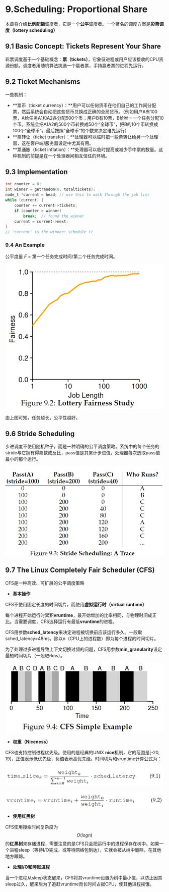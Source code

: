 # 9.Scheduling: Proportional Share

本章将介绍**比例配额**调度者，它是一个**公平**调度者。一个著名的调度方案是**彩票调度（lottery scheduling）**

## 9.1 Basic Concept: Tickets Represent Your Share

彩票调度基于一个基础概念：**票（tickets）**，它象征进程或用户应该接收的CPU资源份额。调度者用随机算法挑选一个赢者票，手持赢者票的进程先运行。

## 9.2 Ticket Mechanisms

一些机制：

* **票币（ticket currency）：**用户可以任何货币在他们自己的工作间分配票，然后系统会自动把这些货币兑换成正确的全局货币。（例如用户A有100票，A给任务A1和A2各分配500个币；用户B有10票，B给唯一一个任务分配10个币。系统会把A1A2的500个币转换成50个“全球币”，把B的10个币转换成100个“全球币”，最后按照“全球币”的个数来决定谁先运行）
* **票转让（ticket transfer）：**处理器可以临时把一些票转让给另一个处理器，这在客户端/服务器设定中尤其有用。
* **票通胀（ticket inflation）：**处理器可以临时提高或减少手中票的数量。这种机制的前提是在一个处理器间相互信任的环境。

## 9.3 Implementation

```c
int counter = 0;
int winner = getrandom(0, totaltickets);
node_t *current = head;	// use this to walk through the job list
while (current) {
    counter += current->tickets;
    if (counter > winner)
        break;	// found the winner
    current = current->next;
}
// 'current' is the winner: schedule it
```

### 9.4 An Example

公平度量 $F$ = 第一个任务完成时间/第二个任务完成时间。

![image-20211208143302335](<../../.gitbook/assets/image 20211208143302335>)

由上图可知，任务越长，公平性越好。

## 9.6 Stride Scheduling

步进调度不使用随机种子，而是一种明确的公平调度策略。系统中的每个任务的stride与它拥有得票数成反比，pass值是其累计步进值，处理器每次选取pass值最小的那个运行。

![image-20211208144425659](<../../.gitbook/assets/image 20211208144425659>)

## 9.7 The Linux Completely Fair Scheduler (CFS)

CFS是一种高效、可扩展的公平调度策略

* **基本操作**

CFS不使用固定长度的时间切片，而使用**虚拟运行时（virtual runtime）**

每个进程开始运行时累积**vruntime**，最开始增加的比率相同，与物理时间成正比。当需要调度，CFS选择运行有最低**vruntime**的进程。

CFS用参数**sched\_latency**来决定进程被切换前应该运行多久。一般取sched\_latency=48ms，除以n（CPU上的进程数）即为每个进程的时间切片。

为了处理过多进程导致上下文切换过频的问题，CFS用参数**min\_granularity**设定最短时间切片（一般取6ms）。

![image-20211208150830840](<../../.gitbook/assets/image 20211208150830840>)

* **权重（Niceness）**

CFS也支持控制进程优先级。使用的是经典的UNIX **nice**机制，它的范围是\[-20, 19]，正值表示低优先级，负值表示高优先级。时间切片和vruntime计算公式为：

![](<../../.gitbook/assets/image 20211208151901266>)

![](<../../.gitbook/assets/image 20211208151911666>)

* **使用红黑树**

CFS使用搜索时间复杂度为 $$O(logn)$$的**红黑树**来存储进程，需要注意的是CFS只会把运行中的进程保存在树中。如果一个进程sleep（等待I/O完成，或等待网络包到达），它就会被从树中删除，在其他地方跟踪。

* **处理I/O和睡眠进程**

当一个进程从sleep状态醒来，CFS将其vruntime设置为树中最小值，以防止因其sleep过久，醒来后为了追赶vruntime而长时间占据CPU，使其他进程挨饿。
